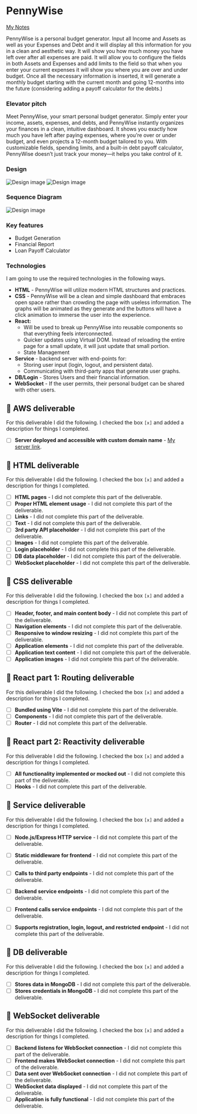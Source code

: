 # PennyWise

[My Notes](notes.md)

PennyWise is a personal budget generator. Input all Income and Assets as well as your Expenses and Debt and it will display all this information for you in a clean and aesthetic way. It will show you how much money you have left over after all expenses are paid. It will allow you to configure the fields in both Assets and Expenses and add limits to the field so that when you enter your current expenses it will show you where you are over and under budget. Once all the necessary information is inserted, it will generate a monthly budget starting with the current month and going 12-months into the future (considering adding a payoff calculator for the debts.)



### Elevator pitch

Meet PennyWise, your smart personal budget generator. Simply enter your income, assets, expenses, and debts, and PennyWise instantly organizes your finances in a clean, intuitive dashboard. It shows you exactly how much you have left after paying expenses, where you’re over or under budget, and even projects a 12-month budget tailored to you. With customizable fields, spending limits, and a built-in debt payoff calculator, PennyWise doesn’t just track your money—it helps you take control of it.

### Design

![Design image](PennyWise-FrontPage-2.jpg)
![Design image](PennyWise-Report-3.jpg)

### Sequence Diagram

![Design image](SequenceDiagram-4.jpg)

### Key features

- Budget Generation
- Financial Report
- Loan Payoff Calculator

### Technologies

I am going to use the required technologies in the following ways.

- **HTML** - PennyWise will utilize modern HTML structures and practices. 
- **CSS** - PennyWise will be a clean and simple dashboard that embraces open space rather than crowding the page with useless information. The graphs will be animated as they generate and the buttons will have a click animation to immerse the user into the experience. 
- **React:** 
  - Will be used to break up PennyWise into reusable components so that everything feels interconnected. 
  - Quicker updates using Virtual DOM. Instead of reloading the entire page for a small update, it will just update that small portion. 
  - State Management
- **Service** - backend server with end-points for:
  - Storing user input (login, logout, and persistent data).
  - Communicating with third-party apps that generate user graphs. 
- **DB/Login** - Stores Users and their financial information. 
- **WebSocket** - If the user permits, their personal budget can be shared with other users. 

## 🚀 AWS deliverable

For this deliverable I did the following. I checked the box `[x]` and added a description for things I completed.

- [ ] **Server deployed and accessible with custom domain name** - [My server link](https://yourdomainnamehere.click).

## 🚀 HTML deliverable

For this deliverable I did the following. I checked the box `[x]` and added a description for things I completed.

- [ ] **HTML pages** - I did not complete this part of the deliverable.
- [ ] **Proper HTML element usage** - I did not complete this part of the deliverable.
- [ ] **Links** - I did not complete this part of the deliverable.
- [ ] **Text** - I did not complete this part of the deliverable.
- [ ] **3rd party API placeholder** - I did not complete this part of the deliverable.
- [ ] **Images** - I did not complete this part of the deliverable.
- [ ] **Login placeholder** - I did not complete this part of the deliverable.
- [ ] **DB data placeholder** - I did not complete this part of the deliverable.
- [ ] **WebSocket placeholder** - I did not complete this part of the deliverable.

## 🚀 CSS deliverable

For this deliverable I did the following. I checked the box `[x]` and added a description for things I completed.

- [ ] **Header, footer, and main content body** - I did not complete this part of the deliverable.
- [ ] **Navigation elements** - I did not complete this part of the deliverable.
- [ ] **Responsive to window resizing** - I did not complete this part of the deliverable.
- [ ] **Application elements** - I did not complete this part of the deliverable.
- [ ] **Application text content** - I did not complete this part of the deliverable.
- [ ] **Application images** - I did not complete this part of the deliverable.

## 🚀 React part 1: Routing deliverable

For this deliverable I did the following. I checked the box `[x]` and added a description for things I completed.

- [ ] **Bundled using Vite** - I did not complete this part of the deliverable.
- [ ] **Components** - I did not complete this part of the deliverable.
- [ ] **Router** - I did not complete this part of the deliverable.

## 🚀 React part 2: Reactivity deliverable

For this deliverable I did the following. I checked the box `[x]` and added a description for things I completed.

- [ ] **All functionality implemented or mocked out** - I did not complete this part of the deliverable.
- [ ] **Hooks** - I did not complete this part of the deliverable.

## 🚀 Service deliverable

For this deliverable I did the following. I checked the box `[x]` and added a description for things I completed.

- [ ] **Node.js/Express HTTP service** - I did not complete this part of the deliverable.
- [ ] **Static middleware for frontend** - I did not complete this part of the deliverable.
- [ ] **Calls to third party endpoints** - I did not complete this part of the deliverable.
- [ ] **Backend service endpoints** - I did not complete this part of the deliverable.
- [ ] **Frontend calls service endpoints** - I did not complete this part of the deliverable.
- [ ] **Supports registration, login, logout, and restricted endpoint** - I did not complete this part of the deliverable.


## 🚀 DB deliverable

For this deliverable I did the following. I checked the box `[x]` and added a description for things I completed.

- [ ] **Stores data in MongoDB** - I did not complete this part of the deliverable.
- [ ] **Stores credentials in MongoDB** - I did not complete this part of the deliverable.

## 🚀 WebSocket deliverable

For this deliverable I did the following. I checked the box `[x]` and added a description for things I completed.

- [ ] **Backend listens for WebSocket connection** - I did not complete this part of the deliverable.
- [ ] **Frontend makes WebSocket connection** - I did not complete this part of the deliverable.
- [ ] **Data sent over WebSocket connection** - I did not complete this part of the deliverable.
- [ ] **WebSocket data displayed** - I did not complete this part of the deliverable.
- [ ] **Application is fully functional** - I did not complete this part of the deliverable.
